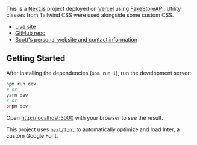 This is a [Next.js](https://nextjs.org/) project deployed on [Vercel](https://vercel.com/) using [FakeStoreAPI](https://fakestoreapi.com/docs). Utility classes from Tailwind CSS were used alongside some custom CSS.

- [Live site](https://ubiquiti-productivity-tool.vercel.app/)
- [GitHub repo](https://github.com/scottmcook/ubiquiti-productivity-tool)
- [Scott's personal website and contact information](https://runnincode.com/)

## Getting Started

After installing the dependencies (`npm run i`), run the development server:

```bash
npm run dev
# or
yarn dev
# or
pnpm dev
```

Open [http://localhost:3000](http://localhost:3000) with your browser to see the result.

This project uses [`next/font`](https://nextjs.org/docs/basic-features/font-optimization) to automatically optimize and load Inter, a custom Google Font.
